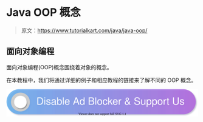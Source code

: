# Java OOP 概念

> 原文：<https://www.tutorialkart.com/java/java-oop/>

## 面向对象编程

面向对象编程(OOP)概念围绕着对象的概念。

在本教程中，我们将通过详细的例子和相应教程的链接来了解不同的 OOP 概念。

[![](img/925da31b32d6bc3827932f6c8afb11bb.png)](https://www.tutorialkart.com/)